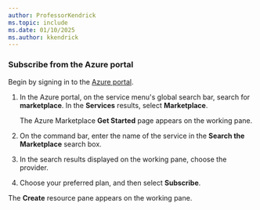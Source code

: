 ```yaml
---
author: ProfessorKendrick
ms.topic: include
ms.date: 01/10/2025
ms.author: kkendrick
---
```


### Subscribe from the Azure portal

Begin by signing in to the [Azure portal](https://portal.azure.com/).

1. In the Azure portal, on the service menu's global search bar, search for **marketplace**. In the **Services** results, select **Marketplace**.

    The Azure Marketplace **Get Started** page appears on the working pane.

1. On the command bar, enter the name of the service in the **Search the Marketplace** search box.

1. In the search results displayed on the working pane, choose the provider.

1. Choose your preferred plan, and then select **Subscribe**.

The **Create** resource pane appears on the working pane.
